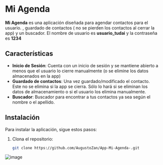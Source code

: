# Mi Agenda

**Mi Agenda** es una aplicación diseñada para agendar contactos para el usuario. , guardado de contactos ( no se pierden los contactos al cerrar la app) y un buscador. 
El nombre de usuario es **usuario_tudai** y la contraseña es **1234**

## Características

- **Inicio de Sesión**: Cuenta con un inicio de sesión y se mantiene abierto a menos que el usuario lo cierre manualmente (o se elimine los datos almacenados en la app)
- **Guardado de contactos**: Una vez guardado/modificado el contacto. Este no se elimina si la app se cierra. Sólo lo hará si se eliminan los datos de almacenamiento o si el usuario los elimina manualmente.
- **Buscador**: Buscador para encontrar a tus contactos ya sea según el nombre o el apellido.

## Instalación

Para instalar la aplicación, sigue estos pasos:

1. Clona el repositorio:
   ```bash
   git clone https://github.com/AugustoZan/App-Mi-Agenda-.git

![image](https://github.com/user-attachments/assets/d7837d9d-cfd8-4a94-91ec-def715598ef9)

